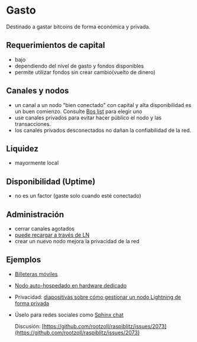 # Gasto

Destinado a gastar bitcoins de forma económica y privada.

## Requerimientos de capital

* bajo
* dependiendo del nivel de gasto y fondos disponibles
* permite utilizar fondos sin crear cambio\(vuelto de dinero\)

## Canales y nodos

* un canal a un nodo "bien conectado" con capital y alta disponibilidad es un buen comienzo. Consulte [Bos list](../herramientas-avanzadas/bosscore.md) para elegir uno
* use canales privados para evitar hacer público el nodo y las transacciones.
* los canales privados desconectados no dañan la confiabilidad de la red.

## Liquidez

* mayormente local

## Disponibilidad \(Uptime\)

* no es un factor \(gaste solo cuando esté conectado\)

## Administración

* cerrar canales agotados
* [puede recargar a través de LN](../createoutboundliquidity.md)
* crear un nuevo nodo mejora la privacidad de la red

## Ejemplos

* [Billeteras móviles](../createinboundliquidity.md#non-custodial-wallets)
* [Nodo auto-hospedado en hardware dedicado](https://github.com/bavarianledger/bitcoin-nodes)
* Privacidad: [diapositivas sobre cómo gestionar un nodo Lightning de forma privada](https://keybase.pub/oms/slides/Running_a_Lightning_Node_Privately.pdf)
* Úselo para redes sociales como [Sphinx chat](https://sphinx.chat/)  

  Discusión: [https://github.com/rootzoll/raspiblitz/issues/2073](https://github.com/rootzoll/raspiblitz/issues/2073)

